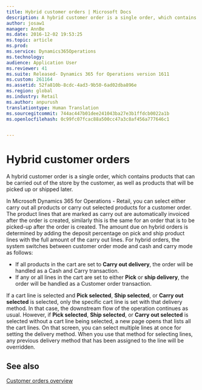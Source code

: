 ```yaml
---
title: Hybrid customer orders | Microsoft Docs
description: A hybrid customer order is a single order, which contains products that can be carried out of the store by the customer, as well as products that will be picked up or shipped later.
author: josaw1
manager: AnnBe
ms.date: 2016-12-02 19:53:25
ms.topic: article
ms.prod: 
ms.service: Dynamics365Operations
ms.technology: 
audience: Application User
ms.reviewer: 41
ms.suite: Released- Dynamics 365 for Operations version 1611
ms.custom: 261164
ms.assetid: 52fa810b-8cdc-4ad3-9b50-6ad02dba896e
ms.region: global
ms.industry: Retail
ms.author: anpurush
translationtype: Human Translation
ms.sourcegitcommit: 744ac447b01dee241043ba27e3b1ffdcb0022a1b
ms.openlocfilehash: 0c99fc07fcac88a500cc47a3c8af456a777646c1


---
```


# <a name="hybrid-customer-orders"></a>Hybrid customer orders

A hybrid customer order is a single order, which contains products that can be carried out of the store by the customer, as well as products that will be picked up or shipped later.

In Microsoft Dynamics 365 for Operations - Retail, you can select either carry out all products or carry out selected products for a customer order. The product lines that are marked as carry out are automatically invoiced after the order is created, similarly this is the same for an order that is to be picked-up after the order is created. The amount due on hybrid orders is determined by adding the deposit percentage on pick and ship product lines with the full amount of the carry out lines. For hybrid orders, the system switches between customer order mode and cash and carry mode as follows:

-   If all products in the cart are set to **Carry out delivery**, the order will be handled as a Cash and Carry transaction.
-   If any or all lines in the cart are set to either **Pick** or **ship delivery**, the order will be handled as a Customer order transaction.

If a cart line is selected and **Pick selected**, **Ship selected**, or **Carry out selected** is selected, only the specific cart line is set with that delivery method. In that case, the downstream flow of the operation continues as usual. However, if **Pick selected**, **Ship selected**, or **Carry out selected** is selected without a cart line being selected, a new page opens that lists all the cart lines. On that screen, you can select multiple lines at once for setting the delivery method. When you use that method for selecting lines, any previous delivery method that has been assigned to the line will be overridden.

<a name="see-also"></a>See also
--------

[Customer orders overview](https://docs.microsoft.com/en-us/dynamics365/operations/retail/customer-orders-overview)




<!--HONumber=Feb17_HO3-->


